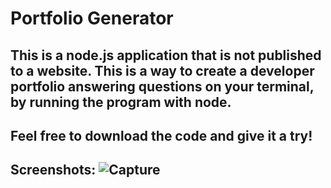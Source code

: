 # Portfolio Generator

## This is a node.js application that is not published to a website. This is a way to create a developer portfolio answering questions on your terminal, by running the program with node.

## Feel free to download the code and give it a try!

## Screenshots: ![Capture](https://user-images.githubusercontent.com/95259338/154176449-75507858-3722-4e99-a717-d0192b1b8ce1.PNG)
